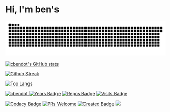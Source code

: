 <h1>Hi, I'm ben's</h1>

![snake gif](https://github.com/iamLiquidX/iamLiquidX/raw/output/github-contribution-grid-snake.svg)

[![cbendot's GitHub stats](https://github-readme-stats.vercel.app/api?username=cbendot&show_icons=true&theme=default)](https://github.com/cbendot)

[![Github Streak](https://github-readme-streak-stats.herokuapp.com/?user=cbendot&show_icons=true&count_private=true&hide_border=false&layout=compact&theme=default)](https://github.com/cbendot/cbendot)

[![Top Langs](https://github-readme-stats.vercel.app/api/top-langs/?username=cbendot&layout=compact&theme=default)](https://github.com/cbendot)

<a href="https://github.com/cbendot"> <img src="https://komarev.com/ghpvc/?username=cbendot&style=flat-square&color=0088ff" alt="cbendot" /> </a> 
[![Years Badge](https://badges.pufler.dev/years/cbendot?color=F24A72)](https://cbendot.github.io) [![Repos Badge](https://badges.pufler.dev/repos/cbendot?color=D4D925)](https://cbendot.github.io) 
[![Visits Badge](https://badges.pufler.dev/visits/cbendot/cbendot?color=D4D925)](https://cbendot.github.io) 

[![Codacy Badge](https://app.codacy.com/project/badge/Grade/aa2616fbfea54ac4a8cf5fdc8978b0eb)](https://www.codacy.com/gh/cbendot/cbendot/dashboard?utm_source=github.com&amp;utm_medium=referral&amp;utm_content=cbendot/cbendot&amp;utm_campaign=Badge_Grade) 
[![PRs Welcome](https://img.shields.io/badge/PRs-welcome-brightgreen.svg?style=flat-square&color=F66B0E)](http://github.com/cbendot) 
[![Created Badge](https://badges.pufler.dev/created/cbendot/cbendot?color=00A8CC)](https://cbendot.github.io) <a href="https://github.com/cbendot/cbendot/blob/main/LICENSE">
    <img src="https://img.shields.io/github/license/cbendot/cbendot"/> 
  </a>
